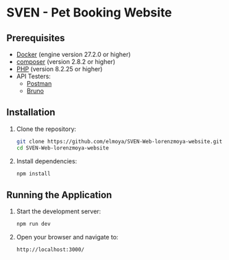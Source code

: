 # SVEN - Pet Booking Website

## Prerequisites

- [Docker](https://docs.docker.com/engine/release-notes/27) (engine version 27.2.0 or higher)
- [composer](https://getcomposer.org/download/) (version 2.8.2 or higher)
- [PHP](https://windows.php.net/download#php-8.2) (version 8.2.25 or higher)
- API Testers:
  - [Postman](https://www.postman.com)
  - [Bruno](https://www.usebruno.com/)

## Installation

1. Clone the repository:

   ```bash
   git clone https://github.com/elmoya/SVEN-Web-lorenzmoya-website.git
   cd SVEN-Web-lorenzmoya-website
   ```

2. Install dependencies:

   ```bash
   npm install
   ```

## Running the Application

1. Start the development server:

   ```bash
   npm run dev
   ```

2. Open your browser and navigate to:

   ```bash
   http://localhost:3000/
   ```